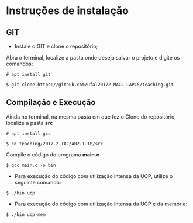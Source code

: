 # Instruções de instalação

## GIT

* Instale o GIT e clone o repositório;

Abra o terminal, localize a pasta onde deseja salvar o projeto e digite os comandos:

```
# apt install git
```
```
$ git clone https://github.com/Ufal20172-MACC-LAPCS/teaching.git
```

## Compilação e Execução

Ainda no terminal, na mesma pasta em que fez o Clone do repositório, localize a pasta **src**

```
# apt install gcc
```

```
$ cd teaching/2017.2-IAC/AB2.1-TP/src
```

Compile o código do programa **main.c**

```
$ gcc main.c -o bin
```

* Para execução do código com utilização intensa da UCP, utilize o seguinte comando:

```
$ ./bin ucp
```

* Para execução do código com utilização intensa da UCP e da memória:

```
$ ./bin ucp-mem
```
